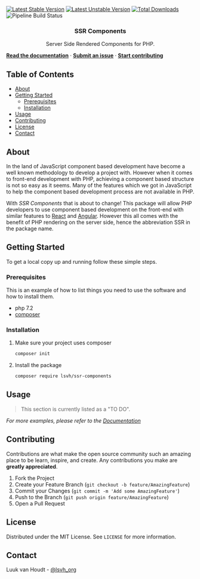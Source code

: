 <!-- badges -->

[![Latest Stable Version][badge-stable-version]][packagist]
[![Latest Unstable Version][badge-unstable-version]][packagist]
[![Total Downloads][badge-downloads]][packagist]
![Pipeline Build Status][badge-build-status]

<!-- intro -->
<h3 align="center">SSR Components</h1>

<p align="center">
Server Side Rendered Components for PHP.
</p>

<p align="center">
    
**[Read the documentation][github-docs]**
·
**[Submit an issue][github-new-issue]**
·
**[Start contributing](#contributing)**

</p>

## Table of Contents

-   [About](#about)
-   [Getting Started](#getting-started)
    -   [Prerequisites](#prerequisites)
    -   [Installation](#installation)
-   [Usage](#usage)
-   [Contributing](#contributing)
-   [License](#license)
-   [Contact](#contact)

## About

In the land of JavaScript component based development have become a well known methodology to develop a project with. However when it comes to front-end development with PHP, achieving a component based structure is not so easy as it seems. Many of the features which we got in JavaScript to help the component based development process are not available in PHP.

With _SSR Components_ that is about to change! This package will allow PHP developers to use component based development on the front-end with similar features to [React][react] and [Angular][angular]. However this all comes with the benefit of PHP rendering on the server side, hence the abbreviation SSR in the package name.

## Getting Started

To get a local copy up and running follow these simple steps.

### Prerequisites

This is an example of how to list things you need to use the software and how to install them.

-   php 7.2
-   [composer][composer]

### Installation

1. Make sure your project uses composer
    ```sh
    composer init
    ```
2. Install the package
    ```sh
    composer require lsvh/ssr-components
    ```

## Usage

> This section is currently listed as a "TO DO".

_For more examples, please refer to the [Documentation][github-docs]_

## Contributing

Contributions are what make the open source community such an amazing place to be learn, inspire, and create. Any contributions you make are **greatly appreciated**.

1. Fork the Project
2. Create your Feature Branch (`git checkout -b feature/AmazingFeature`)
3. Commit your Changes (`git commit -m 'Add some AmazingFeature'`)
4. Push to the Branch (`git push origin feature/AmazingFeature`)
5. Open a Pull Request

## License

Distributed under the MIT License. See `LICENSE` for more information.

## Contact

Luuk van Houdt - [@lsvh_org](https://twitter.com/lsvh_org)

<!-- links & images -->

[github]: //github.com/lsvh/ssr-components
[github-docs]: //github.com/lsvh/ssr-components/wiki
[github-new-issue]: //github.com/lsvh/ssr-components/issues/new
[packagist]: //packagist.org/packages/lsvh/ssr-components
[react]: //reactjs.org
[angular]: //angular.io
[composer]: //getcomposer.org
[badge-stable-version]: https://poser.pugx.org/lsvh/ssr-components/v
[badge-unstable-version]: https://poser.pugx.org/lsvh/ssr-components/v/unstable
[badge-downloads]: https://poser.pugx.org/lsvh/ssr-components/downloads
[badge-build-status]: https://img.shields.io/github/workflow/status/lsvh/ssr-components/build

